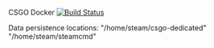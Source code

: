 CSGO Docker
[![Build Status](https://drone.erictrang.com/api/badges/Fullsteel/csgo/status.svg)](https://drone.erictrang.com/Fullsteel/csgo)

Data persistence locations:
"/home/steam/csgo-dedicated"
"/home/steam/steamcmd"